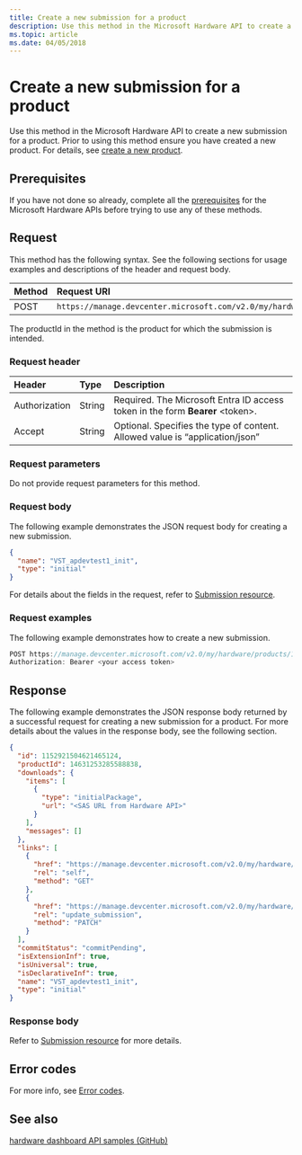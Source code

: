 ```yaml
---
title: Create a new submission for a product
description: Use this method in the Microsoft Hardware API to create a new submission for a product.
ms.topic: article
ms.date: 04/05/2018
---
```


# Create a new submission for a product

Use this method in the Microsoft Hardware API to create a new submission for a product. Prior to using this method ensure you have created a new product. For details, see [create a new product](create-a-new-product.md).

## Prerequisites

If you have not done so already, complete all the [prerequisites](dashboard-api.md) for the Microsoft Hardware APIs before trying to use any of these methods.

## Request

This method has the following syntax. See the following sections for usage examples and descriptions of the header and request body.

| Method | Request URI |
|:--|:--|
| POST | `https://manage.devcenter.microsoft.com/v2.0/my/hardware/products/{productID}/submissions` |


The productId in the method is the product for which the submission is intended.

### Request header

| Header | Type | Description |
|:--|:--|:--|
| Authorization | String | Required. The Microsoft Entra ID access token in the form **Bearer** \<token\>. |
| Accept | String | Optional. Specifies the type of content. Allowed value is “application/json” |


### Request parameters

Do not provide request parameters for this method.

### Request body

The following example demonstrates the JSON request body for creating a new submission.

```json
{
  "name": "VST_apdevtest1_init",
  "type": "initial"
}
```

For details about the fields in the request, refer to [Submission resource](get-product-data.md#submission-resource).

### Request examples

The following example demonstrates how to create a new submission.

```cpp
POST https://manage.devcenter.microsoft.com/v2.0/my/hardware/products/14631253285588838/submissions HTTP/1.1
Authorization: Bearer <your access token>
```

## Response

The following example demonstrates the JSON response body returned by a successful request for creating a new submission for a product. For more details about the values in the response body, see the following section.

```json
{
  "id": 1152921504621465124,
  "productId": 14631253285588838,
  "downloads": {
    "items": [
      {
        "type": "initialPackage",
        "url": "<SAS URL from Hardware API>"
      }
    ],
    "messages": []
  },
  "links": [
    {
      "href": "https://manage.devcenter.microsoft.com/v2.0/my/hardware/products/14631253285588838/submissions/1152921504621465124",
      "rel": "self",
      "method": "GET"
    },
    {
      "href": "https://manage.devcenter.microsoft.com/v2.0/my/hardware/products/14631253285588838/submissions/1152921504621465124",
      "rel": "update_submission",
      "method": "PATCH"
    }
  ],
  "commitStatus": "commitPending",
  "isExtensionInf": true,
  "isUniversal": true,
  "isDeclarativeInf": true,
  "name": "VST_apdevtest1_init",
  "type": "initial"
}
```

### Response body

Refer to [Submission resource](get-product-data.md#submission-resource) for more details.

## Error codes

For more info, see [Error codes](get-product-data.md#error-codes).

## See also

[hardware dashboard API samples (GitHub)](https://aka.ms/hpc_async_api_samples)
